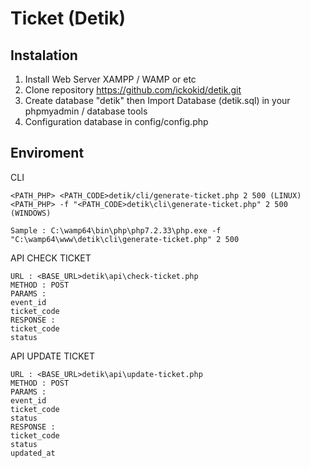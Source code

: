 # Ticket (Detik)


## Instalation
1. Install Web Server XAMPP / WAMP or etc 
2. Clone repository https://github.com/ickokid/detik.git
3. Create database "detik" then Import Database (detik.sql) in your phpmyadmin / database tools
4. Configuration database in config/config.php


## Enviroment
CLI

```
<PATH_PHP> <PATH_CODE>detik/cli/generate-ticket.php 2 500 (LINUX) 
<PATH_PHP> -f "<PATH_CODE>detik\cli\generate-ticket.php" 2 500 (WINDOWS)

Sample : C:\wamp64\bin\php\php7.2.33\php.exe -f "C:\wamp64\www\detik\cli\generate-ticket.php" 2 500
```

API CHECK TICKET

```
URL : <BASE_URL>detik\api\check-ticket.php
METHOD : POST
PARAMS :
event_id
ticket_code
RESPONSE :
ticket_code
status
```

API UPDATE TICKET

```
URL : <BASE_URL>detik\api\update-ticket.php
METHOD : POST
PARAMS :
event_id
ticket_code
status
RESPONSE :
ticket_code
status
updated_at
```